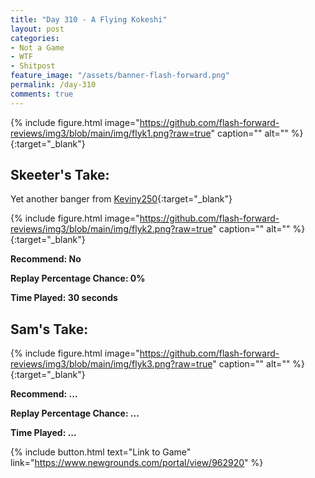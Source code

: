 ```yaml
---
title: "Day 310 - A Flying Kokeshi"
layout: post
categories:
- Not a Game
- WTF
- Shitpost
feature_image: "/assets/banner-flash-forward.png"
permalink: /day-310
comments: true
---
```


{% include figure.html image="https://github.com/flash-forward-reviews/img3/blob/main/img/flyk1.png?raw=true" caption="" alt="" %}{:target="_blank"}
 
## Skeeter's Take:

Yet another banger from [Keviny250](https://keviny250.newgrounds.com/){:target="_blank"}

{% include figure.html image="https://github.com/flash-forward-reviews/img3/blob/main/img/flyk2.png?raw=true" caption="" alt="" %}{:target="_blank"}

**Recommend: No**

**Replay Percentage Chance: 0%**

**Time Played: 30 seconds**

## Sam's Take:

{% include figure.html image="https://github.com/flash-forward-reviews/img3/blob/main/img/flyk3.png?raw=true" caption="" alt="" %}{:target="_blank"}

**Recommend: ...**

**Replay Percentage Chance: ...**

**Time Played: ...**

{% include button.html text="Link to Game" link="https://www.newgrounds.com/portal/view/962920" %}